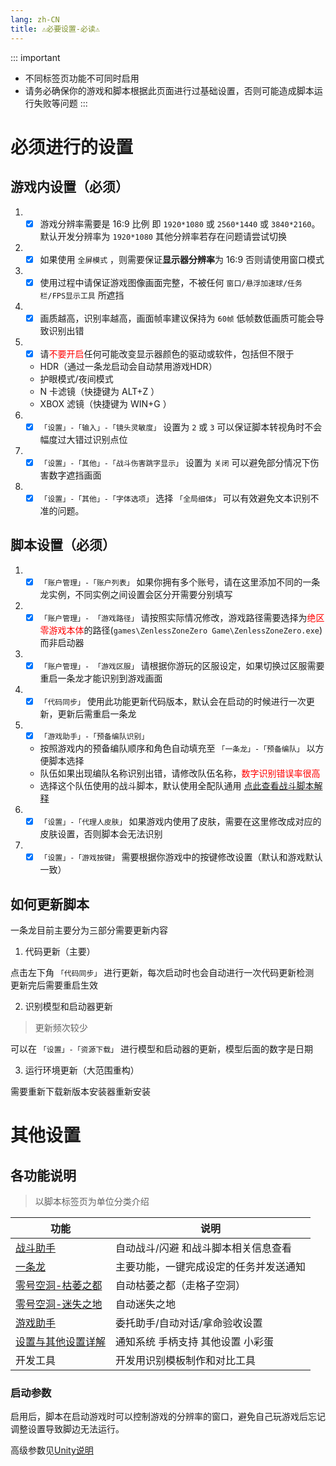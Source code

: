 ```yaml
---
lang: zh-CN
title: ⚠︎必要设置-必读⚠︎
---
```


::: important
- 不同标签页功能不可同时启用
- 请务必确保你的游戏和脚本根据此页面进行过基础设置，否则可能造成脚本运行失败等问题
:::

# 必须进行的设置

## 游戏内设置（必须）

1. - [x] 游戏分辨率需要是 16:9 比例 即 `1920*1080` 或 `2560*1440` 或 `3840*2160`。默认开发分辨率为 `1920*1080` 其他分辨率若存在问题请尝试切换
1. - [x] 如果使用 `全屏模式` ，则需要保证**显示器分辨率**为 16:9 否则请使用窗口模式
1. - [x] 使用过程中请保证游戏图像画面完整，不被任何 `窗口/悬浮加速球/任务栏/FPS显示工具` 所遮挡
1. - [x] 画质越高，识别率越高，画面帧率建议保持为 `60帧` 低帧数低画质可能会导致识别出错
1. - [x] 请<font color="red">不要开启</font>任何可能改变显示器颜色的驱动或软件，包括但不限于
    - HDR（通过一条龙启动会自动禁用游戏HDR）
    - 护眼模式/夜间模式
    - N 卡滤镜（快捷键为 ALT+Z ）
    - XBOX 滤镜（快捷键为 WIN+G ）
1. - [x] `「设置」-「输入」-「镜头灵敏度」` 设置为 `2` 或 `3` 可以保证脚本转视角时不会幅度过大错过识别点位
1. - [x] `「设置」-「其他」-「战斗伤害跳字显示」` 设置为 `关闭` 可以避免部分情况下伤害数字遮挡画面
1. - [x] `「设置」-「其他」-「字体选项」` 选择 `「全局细体」` 可以有效避免文本识别不准的问题。

## 脚本设置（必须）

1. - [x] `「账户管理」-「账户列表」` 如果你拥有多个账号，请在这里添加不同的一条龙实例，不同实例之间设置会区分开需要分别填写
1. - [x] `「账户管理」- 「游戏路径」` 请按照实际情况修改，游戏路径需要选择为<font color="red">绝区零游戏本体</font>的路径(`games\ZenlessZoneZero Game\ZenlessZoneZero.exe`)而非启动器
1. - [x] `「账户管理」- 「游戏区服」` 请根据你游玩的区服设定，如果切换过区服需要重启一条龙才能识别到游戏画面
1. - [x] `「代码同步」` 使用此功能更新代码版本，默认会在启动的时候进行一次更新，更新后需重启一条龙
1. - [x] `「游戏助手」-「预备编队识别」` 
    - 按照游戏内的预备编队顺序和角色自动填充至 `「一条龙」-「预备编队」` 以方便脚本选择
    - 队伍如果出现编队名称识别出错，请修改队伍名称，<font color="red">数字识别错误率很高</font>
    - 选择这个队伍使用的战斗脚本，默认使用全配队通用 [点此查看战斗脚本解释](./feat_battle_assistant.md)
1. - [x] `「设置」-「代理人皮肤」` 如果游戏内使用了皮肤，需要在这里修改成对应的皮肤设置，否则脚本会无法识别
1. - [x] `「设置」-「游戏按键」` 需要根据你游戏中的按键修改设置（默认和游戏默认一致）

## 如何更新脚本

一条龙目前主要分为三部分需要更新内容
1. 代码更新（主要）

点击左下角 `「代码同步」` 进行更新，每次启动时也会自动进行一次代码更新检测  
更新完后需要重启生效

2. 识别模型和启动器更新

> 更新频次较少

可以在 `「设置」-「资源下载」` 进行模型和启动器的更新，模型后面的数字是日期

3. 运行环境更新（大范围重构）

需要重新下载新版本安装器重新安装

# 其他设置

## 各功能说明
> 以脚本标签页为单位分类介绍

|  功能   | 说明  |
|  ----  | ----  |
| [战斗助手](./feat_battle_assistant.md) | 自动战斗/闪避 和战斗脚本相关信息查看 |
| [一条龙](./feat_one_dragon.md)  | 主要功能，一键完成设定的任务并发送通知 |
| [零号空洞-枯萎之都](./feat_hollow_zero.md) | 自动枯萎之都（走格子空洞） |
| [零号空洞-迷失之地](./feat_lost_void.md) | 自动迷失之地 |
| [游戏助手](./feat_game_assistant.md) | 委托助手/自动对话/拿命验收设置 |
| [设置与其他设置详解](./feat_gamepad.md) | 通知系统 手柄支持 其他设置 小彩蛋 |
| 开发工具 | 开发用识别模板制作和对比工具 |

### 启动参数

启用后，脚本在启动游戏时可以控制游戏的分辨率的窗口，避免自己玩游戏后忘记调整设置导致脚边无法运行。

高级参数见[Unity说明](https://docs.unity3d.com/Manual/PlayerCommandLineArguments.html)